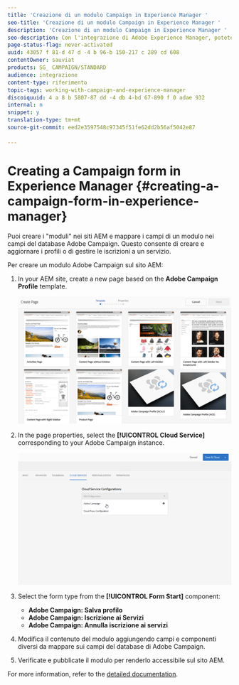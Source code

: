 ```yaml
---
title: 'Creazione di un modulo Campaign in Experience Manager '
seo-title: 'Creazione di un modulo Campaign in Experience Manager '
description: 'Creazione di un modulo Campaign in Experience Manager '
seo-description: Con l'integrazione di Adobe Experience Manager, potete creare moduli direttamente in AEM per creare e aggiornare profili o gestire iscrizioni.
page-status-flag: never-activated
uuid: 43057 f 81-d 47 d -4 b 96-b 150-217 c 289 cd 608
contentOwner: sauviat
products: SG_ CAMPAIGN/STANDARD
audience: integrazione
content-type: riferimento
topic-tags: working-with-campaign-and-experience-manager
discoiquuid: 4 a 8 b 5807-87 dd -4 db 4-bd 67-890 f 0 adae 932
internal: n
snippet: y
translation-type: tm+mt
source-git-commit: eed2e3597548c97345f51fe62dd2b56af5042e87

---
```



# Creating a Campaign form in Experience Manager {#creating-a-campaign-form-in-experience-manager}

Puoi creare i "moduli" nei siti AEM e mappare i campi di un modulo nei campi del database Adobe Campaign. Questo consente di creare e aggiornare i profili o di gestire le iscrizioni a un servizio.

Per creare un modulo Adobe Campaign sul sito AEM:

1. In your AEM site, create a new page based on the **Adobe Campaign Profile** template.

   ![](assets/aem_content_forms.png)

1. In the page properties, select the **[!UICONTROL Cloud Service]** corresponding to your Adobe Campaign instance.

   ![](assets/aem_content_forms_2.png)

1. Select the form type from the **[!UICONTROL Form Start]** component:

   * **Adobe Campaign: Salva profilo**
   * **Adobe Campaign: Iscrizione ai Servizi**
   * **Adobe Campaign: Annulla iscrizione ai servizi**

1. Modifica il contenuto del modulo aggiungendo campi e componenti diversi da mappare sui campi del database di Adobe Campaign.
1. Verificate e pubblicate il modulo per renderlo accessibile sul sito AEM.

For more information, refer to the [detailed documentation](https://docs.adobe.com/docs/en/aem/6-2/author/personalization/adobe-campaign/adobe-campaign-forms.html).
